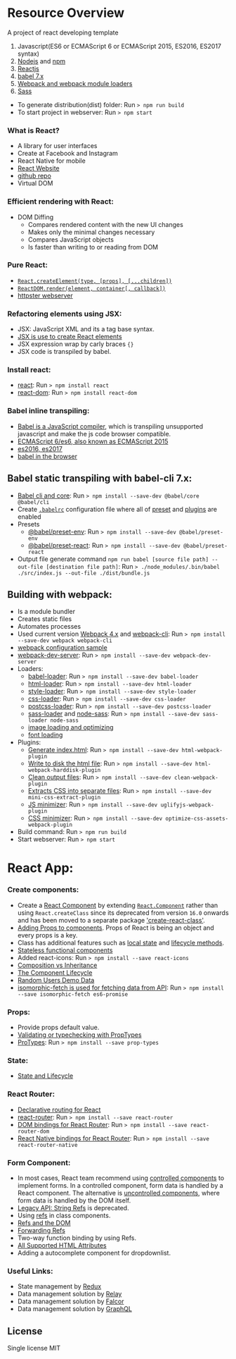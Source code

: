 # Resource Overview
A project of react developing template
 1. Javascript(ES6 or ECMAScript 6 or ECMAScript 2015, ES2016, ES2017 syntax)
 2. [Nodejs](https://nodejs.org/en/) and [npm](https://www.npmjs.com/)
 3. [Reactjs](https://reactjs.org/)
 4. [babel 7.x](https://babeljs.io/)
 5. [Webpack and webpack module loaders](https://webpack.js.org/)
 6. [Sass](https://sass-lang.com/)

 - To generate distribution(dist) folder: Run `> npm run build`
 - To start project in webserver: Run `> npm start`

### What is React?
 - A library for user interfaces
 - Create at Facebook and Instagram
 - React Native for mobile
 - [React Website](https://reactjs.org/)
 - [github repo](https://github.com/facebook/react/)
 - Virtual DOM
  
### Efficient rendering with React:
 - DOM Diffing
   - Compares rendered content with the new UI changes
   - Makes only the minimal changes necessary
   - Compares JavaScript objects
   - Is faster than writing to or reading from DOM

### Pure React:
 - [`React.createElement(type, [props], [...children])`](https://reactjs.org/docs/react-api.html#creating-react-elements)
 - [`ReactDOM.render(element, container[, callback])`](https://reactjs.org/docs/react-dom.html#render)
 - [httpster webserver](https://www.npmjs.com/package/httpster)

### Refactoring elements using JSX:
 - JSX: JavaScript XML and its a tag base syntax.  
 - [JSX is use to create React elements](https://reactjs.org/docs/introducing-jsx.html)
 - JSX expression wrap by carly braces `{}`
 - JSX code is transpiled by babel.

### Install react:
 - [react](https://www.npmjs.com/package/react): Run `> npm install react`
 - [react-dom](https://www.npmjs.com/package/react-dom): Run `> npm install react-dom`

### Babel inline transpiling:
 - [Babel is a JavaScript compiler](https://babeljs.io/docs/en/), which is transpiling 
   unsupported javascript and make the js code browser compatible.
 - [ECMAScript 6/es6, also known as ECMAScript 2015](https://github.com/lukehoban/es6features#readme)
 - [es2016, es2017](https://medium.freecodecamp.org/here-are-examples-of-everything-new-in-ecmascript-2016-2017-and-2018-d52fa3b5a70e)
 - [babel in the browser](https://babeljs.io/setup#installation)

## Babel static transpiling with babel-cli 7.x:
 - [Babel cli and core](https://babeljs.io/docs/en/babel-cli): Run `> npm install --save-dev @babel/core @babel/cli`
 - Create [`.babelrc`](https://babeljs.io/docs/en/config-files/) configuration file 
   where all of [preset](https://babeljs.io/docs/en/presets) and
   [plugins](https://babeljs.io/docs/en/plugins/) are enabled
 - Presets
   - [@babel/preset-env](https://babeljs.io/docs/en/babel-preset-env): Run `> npm install --save-dev @babel/preset-env`
   - [@babel/preset-react](https://babeljs.io/docs/en/babel-preset-react): Run `> npm install --save-dev @babel/preset-react`
 - Output file generate command `npm run babel [source file path] --out-file [destination file path]`: 
   Run `> ./node_modules/.bin/babel ./src/index.js --out-file ./dist/bundle.js`

## Building with webpack:
 - Is a module bundler
 - Creates static files
 - Automates processes
 - Used current version [Webpack 4.x](https://github.com/webpack/webpack/releases/tag/v4.19.1) and [webpack-cli](https://github.com/webpack/webpack-cli): 
   Run `> npm install --save-dev webpack webpack-cli`
 - [webpack configuration sample](https://webpack.js.org/configuration/#options)
 - [webpack-dev-server](https://github.com/webpack/webpack-dev-server/): Run `> npm install --save-dev webpack-dev-server`
 - Loaders:
   - [babel-loader](https://webpack.js.org/loaders/babel-loader/): Run `> npm install --save-dev babel-loader`
   - [html-loader](https://webpack.js.org/loaders/html-loader/): Run `> npm install --save-dev html-loader`
   - [style-loader](https://webpack.js.org/loaders/style-loader/): Run `> npm install --save-dev style-loader`
   - [css-loader](https://webpack.js.org/loaders/css-loader/): Run `> npm install --save-dev css-loader`
   - [postcss-loader](https://webpack.js.org/loaders/postcss-loader/): Run `> npm install --save-dev postcss-loader`
   - [sass-loader](https://webpack.js.org/loaders/sass-loader/) and [node-sass](https://www.npmjs.com/package/node-sass): 
     Run `> npm install --save-dev sass-loader node-sass`
   - [image loading and optimizing ](https://webpack.js.org/guides/asset-management/#loading-images)
   - [font loading](https://webpack.js.org/guides/asset-management/#loading-fonts)
 - Plugins: 
    - [Generate index.html](https://webpack.js.org/plugins/html-webpack-plugin/): Run `> npm install --save-dev html-webpack-plugin`
    - [Write to disk the html file](https://github.com/jantimon/html-webpack-harddisk-plugin): Run `> npm install --save-dev html-webpack-harddisk-plugin`
    - [Clean output files](https://www.npmjs.com/package/clean-webpack-plugin): Run `> npm install --save-dev clean-webpack-plugin`
    - [Extracts CSS into separate files](https://webpack.js.org/plugins/mini-css-extract-plugin/): Run `> npm install --save-dev mini-css-extract-plugin`
    - [JS minimizer](https://webpack.js.org/plugins/uglifyjs-webpack-plugin/): Run `> npm install --save-dev uglifyjs-webpack-plugin`
    - [CSS minimizer](https://github.com/NMFR/optimize-css-assets-webpack-plugin): Run `> npm install --save-dev optimize-css-assets-webpack-plugin` 
 - Build command: Run `> npm run build`
 - Start webserver: Run `> npm start`

# React App:

### Create components:
 - Create a [React Component](https://reactjs.org/docs/react-without-es6.html) by extending [`React.Component`](https://reactjs.org/docs/react-component.html) rather than using `React.createClass` since its deprecated from version `16.0` onwards and has been moved to a separate package ['create-react-class'](https://www.npmjs.com/package/create-react-class).
 - [Adding Props to components](https://reactjs.org/docs/components-and-props.html). Props of React is being an object and every props is a key.
 - Class has additional features such as [local state](https://reactjs.org/docs/state-and-lifecycle.html#adding-local-state-to-a-class) and [lifecycle methods](https://reactjs.org/docs/state-and-lifecycle.html#adding-lifecycle-methods-to-a-class).
 - [Stateless functional components](https://reactjs.org/docs/hooks-state.html#hooks-and-function-components)
 - Added react-icons: Run `> npm install --save react-icons`
 - [Composition vs Inheritance](https://reactjs.org/docs/composition-vs-inheritance.html)
 - [The Component Lifecycle](https://reactjs.org/docs/react-component.html#the-component-lifecycle)
 - [Random Users Demo Data](https://randomuser.me/)
 - [isomorphic-fetch is used for fetching data from API](https://www.npmjs.com/package/isomorphic-fetch): Run `> npm install --save isomorphic-fetch es6-promise`

### Props:
 - Provide props default value.
 - [Validating or typechecking with PropTypes](https://reactjs.org/docs/typechecking-with-proptypes.html)
 - [ProTypes](https://www.npmjs.com/package/prop-types): Run `> npm install --save prop-types`

### State:
 - [State and Lifecycle](https://reactjs.org/docs/state-and-lifecycle.html)

### React Router:
 - [Declarative routing for React](https://github.com/ReactTraining/react-router)
 - [react-router](https://www.npmjs.com/package/react-router): Run `> npm install --save react-router`
 - [DOM bindings for React Router](https://github.com/ReactTraining/react-router/tree/master/packages/react-router-dom): Run `> npm install --save react-router-dom`
 - [React Native bindings for React Router](https://github.com/ReactTraining/react-router/tree/master/packages/react-router-native): Run `> npm install --save react-router-native`

### Form Component:
 - In most cases, React team recommend using [controlled components](https://reactjs.org/docs/forms.html#controlled-components) to implement forms. In a controlled component, form data is handled by a React component. The alternative is [uncontrolled components](https://reactjs.org/docs/uncontrolled-components.html), where form data is handled by the DOM itself.
 - [Legacy API: String Refs](https://reactjs.org/docs/refs-and-the-dom.html#legacy-api-string-refs) is deprecated.
 - Using [refs](https://reactjs.org/docs/glossary.html#refs) in class components.
 - [Refs and the DOM](https://reactjs.org/docs/refs-and-the-dom.html)
 - [Forwarding Refs](https://reactjs.org/docs/forwarding-refs.html)
 - Two-way function binding by using Refs.
 - [All Supported HTML Attributes](https://reactjs.org/docs/dom-elements.html)
 - Adding a autocomplete component for dropdownlist.

### Useful Links:
 - State management by [Redux](https://github.com/reduxjs/redux)
 - Data management solution by [Relay](https://facebook.github.io/relay/)
 - Data management solution by [Falcor](https://netflix.github.io/falcor/)
 - Data management solution by [GraphQL](https://graphql.org/)

## License
 Single license MIT
